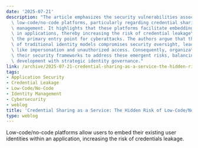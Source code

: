 ```yaml
---
date: '2025-07-21'
description: "The article emphasizes the security vulnerabilities associated with\
  \ low-code/no-code platforms, particularly regarding credential sharing and identity\
  \ management. It highlights that these platforms facilitate embedding user identities\
  \ in applications, thereby increasing the risk of credential leakage\u2014often\
  \ the primary entry point for cyberattacks. The authors argue that this circumvention\
  \ of traditional identity models compromises security oversight, leading to issues\
  \ like impersonation and unauthorized access. Consequently, organizations must adapt\
  \ their security frameworks to address these emergent risks, balancing rapid application\
  \ development with strategic identity governance."
link: /archive/2025-07-21-credential-sharing-as-a-service-the-hidden-risk-of-low-code-no-code
tags:
- Application Security
- Credential Leakage
- Low-Code/No-Code
- Identity Management
- Cybersecurity
- weblog
title: 'Credential Sharing as a Service: The Hidden Risk of Low-Code/No-Code'
type: weblog
---
```


Low-code/no-code platforms allow users to embed their existing user identities within an application, increasing the risk of credentials leakage.

